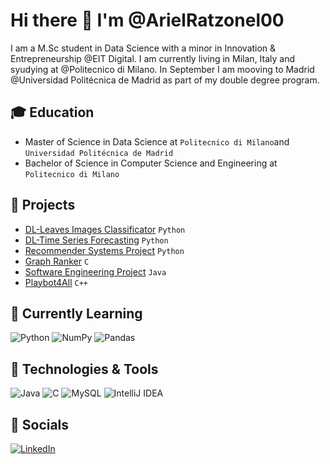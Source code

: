 # Hi there 👋 I'm @ArielRatzonel00
I am a M.Sc student in Data Science with a minor in Innovation & Entrepreneurship @EIT Digital.
I am currently living in Milan, Italy and syudying at @Politecnico di Milano. In September I am mooving to Madrid @Universidad Politécnica de Madrid as part of my double degree program.

## :mortar_board: **Education**
 - Master of Science in Data Science at `Politecnico di Milano`and `Universidad Politécnica de Madrid`
 - Bachelor of Science in Computer Science and Engineering at `Politecnico di Milano`
## 📌 **Projects**
 - [DL-Leaves Images Classificator](https://github.com/ArielRatzonel00/DL-Leaves-Images-Classificator) `Python`
 - [DL-Time Series Forecasting](https://github.com/ArielRatzonel00/DL-Time-Series-Forecasting) `Python`
 - [Recommender Systems Project](https://github.com/ArielRatzonel00/RecSys-Competition-polimi-21-22) `Python`
 - [Graph Ranker](https://github.com/ArielRatzonel00/GraphRanker) `C`
 - [Software Engineering Project](https://github.com/ArielRatzonel00/ing-sw-2021-polattini-ratzonel-salaris) `Java`
 - [Playbot4All](https://github.com/ArielRatzonel00/Playbot4all) `C++`
## :seedling: Currently Learning
![Python](https://img.shields.io/badge/Python-3670A0?style=flat&logo=python&logoColor=ffdd54)
![NumPy](https://img.shields.io/badge/NumPY-%23013243.svg?style=flat&logo=numpy&logoColor=white)
![Pandas](https://img.shields.io/badge/Pandas-%23150458.svg?style=flat&logo=pandas&logoColor=white)
## 🔧 Technologies & Tools
![Java](https://img.shields.io/badge/Java-%23ED8B00.svg?style=flat&logo=java&logoColor=white) 
![C](https://img.shields.io/badge/-C-61DAFB?logo=C&logoColor=white&style=flat) 
![MySQL](https://img.shields.io/badge/MySQL-581845.svg?style=flat&logo=mysql&logoColor=white)
![IntelliJ IDEA](https://img.shields.io/badge/IntelliJIDEA-000000.svg?style=flat&logo=intellij-idea&logoColor=white)
## :bust_in_silhouette: Socials
[![LinkedIn](https://img.shields.io/badge/Linkedin-%230077B5.svg?style=flat&logo=linkedin&logoColor=white)](https://www.linkedin.com/in/ariel-ratzonel-a5329a192/)



<!--
**ArielRatzonel00/ArielRatzonel00** is a ✨ _special_ ✨ repository because its `README.md` (this file) appears on your GitHub profile.

Here are some ideas to get you started:

- 🔭 I’m currently working on ...
- 🌱 I’m currently learning ...
- 👯 I’m looking to collaborate on ...
- 🤔 I’m looking for help with ...
- 💬 Ask me about ...
- 📫 How to reach me: ...
- 😄 Pronouns: ...
- ⚡ Fun fact: ...
-->
